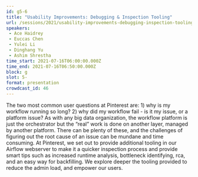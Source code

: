 ```yaml
---
id: g5-6
title: "Usability Improvements: Debugging & Inspection Tooling"
url: /sessions/2021/usability-improvements-debugging-inspection-tooling
speakers:
 - Ace Haidrey
 - Euccas Chen
 - Yulei Li
 - Dinghang Yu
 - Ashim Shrestha
time_start: 2021-07-16T06:00:00.000Z
time_end: 2021-07-16T06:50:00.000Z
block: g
slot: 5-
format: presentation
crowdcast_id: 46
---
```


The two most common user questions at Pinterest are: 1) why is my workflow running so long? 2) why did my workflow fail - is it my issue, or a platform issue?
 As with any big data organization, the workflow platform is just the orchestrator but the “real” work is done on another layer, managed by another platform. There can be plenty of these, and the challenges of figuring out the root cause of an issue can be mundane and time consuming. At Pinterest, we set out to provide additional tooling in our Airflow webserver to make it a quicker inspection process and provide smart tips such as increased runtime analysis, bottleneck identifying, rca, and an easy way for backfilling. We explore deeper the tooling provided to reduce the admin load, and empower our users.
